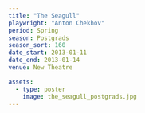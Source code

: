 ```yaml
---
title: "The Seagull"
playwright: "Anton Chekhov"
period: Spring
season: Postgrads
season_sort: 160
date_start: 2013-01-11
date_end: 2013-01-14
venue: New Theatre

assets:
  - type: poster
    image: the_seagull_postgrads.jpg
---
```



